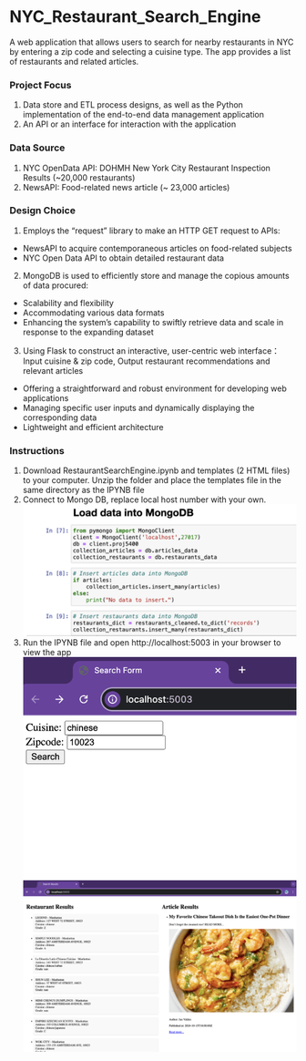 # NYC_Restaurant_Search_Engine
A web application that allows users to search for nearby restaurants in NYC by entering a zip code and selecting a cuisine type. The app provides a list of restaurants and related articles.

### Project Focus
1. Data store and ETL process designs, as well as the Python implementation of the end-to-end data management application
2. An API or an interface for interaction with the application

### Data Source
1. NYC OpenData API: DOHMH New York City Restaurant Inspection Results (~20,000 restaurants)
2. NewsAPI: Food-related news article (~ 23,000 articles)

### Design Choice
1. Employs the “request” library to make an HTTP GET request to APIs:
- NewsAPI to acquire contemporaneous articles on food-related subjects
- NYC Open Data API to obtain detailed restaurant data

2. MongoDB is used to efficiently store and manage the copious amounts of data procured:
- Scalability and flexibility
- Accommodating various data formats
- Enhancing the system’s capability to swiftly retrieve data and scale in response to the expanding dataset

3. Using Flask to construct an interactive, user-centric web interface：
Input cuisine & zip code, Output restaurant recommendations and relevant articles

- Offering a straightforward and robust environment for developing web applications
- Managing specific user inputs and dynamically displaying the corresponding data
- Lightweight and efficient architecture

### Instructions
1. Download RestaurantSearchEngine.ipynb and templates (2 HTML files) to your computer. Unzip the folder and place the templates file in the same directory as the IPYNB file
2. Connect to Mongo DB, replace local host number with your own.
   ![Mongo_DB](screenshots/MongoDB.png)
3. Run the IPYNB file and open http://localhost:5003 in your browser to view the app
   ![Flask_Input](screenshots/flask_input.png)
   ![Flask_Output](screenshots/flask_output.png)

